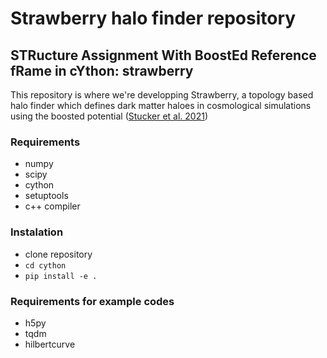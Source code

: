 # Strawberry halo finder repository
## STRucture Assignment With BoostEd Reference fRame in cYthon: strawberry
This repository is where we're developping Strawberry, a topology based halo finder which defines dark matter haloes in cosmological simulations using the boosted potential (<a href="https://arxiv.org/abs/2107.13008">Stucker et al. 2021</a>)

### Requirements

- numpy
- scipy
- cython
- setuptools
- c++ compiler

### Instalation

- clone repository
- `cd cython`
- `pip install -e .`

### Requirements for example codes

- h5py
- tqdm
- hilbertcurve
